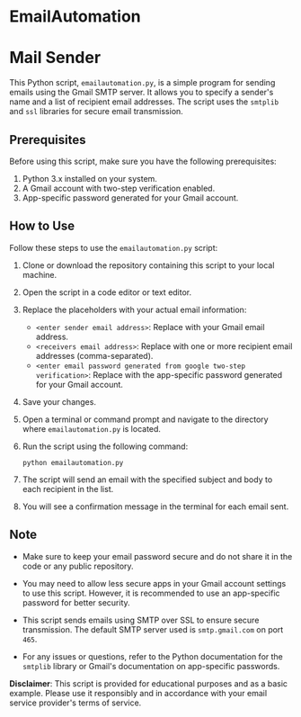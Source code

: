 # EmailAutomation
# Mail Sender

This Python script, `emailautomation.py`, is a simple program for sending emails using the Gmail SMTP server. It allows you to specify a sender's name and a list of recipient email addresses. The script uses the `smtplib` and `ssl` libraries for secure email transmission.

## Prerequisites

Before using this script, make sure you have the following prerequisites:

1. Python 3.x installed on your system.
2. A Gmail account with two-step verification enabled.
3. App-specific password generated for your Gmail account.

## How to Use

Follow these steps to use the `emailautomation.py` script:

1. Clone or download the repository containing this script to your local machine.

2. Open the script in a code editor or text editor.

3. Replace the placeholders with your actual email information:
   - `<enter sender email address>`: Replace with your Gmail email address.
   - `<receivers email address>`: Replace with one or more recipient email addresses (comma-separated).
   - `<enter email password generated from google two-step verification>`: Replace with the app-specific password generated for your Gmail account.

4. Save your changes.

5. Open a terminal or command prompt and navigate to the directory where `emailautomation.py` is located.

6. Run the script using the following command:
   ```
   python emailautomation.py
   ```

7. The script will send an email with the specified subject and body to each recipient in the list.

8. You will see a confirmation message in the terminal for each email sent.

## Note

- Make sure to keep your email password secure and do not share it in the code or any public repository.

- You may need to allow less secure apps in your Gmail account settings to use this script. However, it is recommended to use an app-specific password for better security.

- This script sends emails using SMTP over SSL to ensure secure transmission. The default SMTP server used is `smtp.gmail.com` on port `465`.

- For any issues or questions, refer to the Python documentation for the `smtplib` library or Gmail's documentation on app-specific passwords.

**Disclaimer**: This script is provided for educational purposes and as a basic example. Please use it responsibly and in accordance with your email service provider's terms of service.
